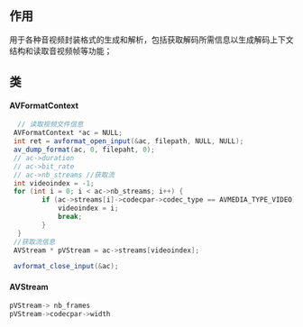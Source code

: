 ## 作用
用于各种音视频封装格式的生成和解析，包括获取解码所需信息以生成解码上下文结构和读取音视频帧等功能；


## 类
#### AVFormatContext
```Java
  // 读取视频文件信息
 AVFormatContext *ac = NULL;
 int ret = avformat_open_input(&ac, filepath, NULL, NULL);
 av_dump_format(ac, 0, filepaht, 0);
 // ac->duration
 // ac->bit_rate
 // ac->nb_streams //获取流
 int videoindex = -1;
 for (int i = 0; i < ac->nb_streams; i++) {
        if (ac->streams[i]->codecpar->codec_type == AVMEDIA_TYPE_VIDEO) {
            videoindex = i;
            break;
        }
  }
 //获取流信息
 AVStream * pVStream = ac->streams[videoindex];

 avformat_close_input(&ac);


```

#### AVStream
```Java
pVStream-> nb_frames
pVStream->codecpar->width
```
